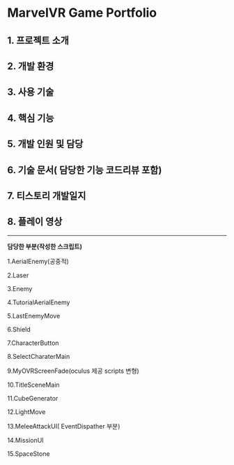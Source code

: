 # MarvelVR Game Portfolio


## 1. 프로젝트 소개


## 2. 개발 환경


## 3. 사용 기술


## 4. 핵심 기능


## 5. 개발 인원 및 담당


## 6. 기술 문서( 담당한 기능 코드리뷰 포함)


## 7. 티스토리 개발일지


## 8. 플레이 영상

---

**담당한 부분(작성한 스크립트)**

1.AerialEnemy(공중적)

2.Laser

3.Enemy

4.TutorialAerialEnemy

5.LastEnemyMove

6.Shield

7.CharacterButton

8.SelectCharaterMain

9.MyOVRScreenFade(oculus 제공 scripts 변형)

10.TitleSceneMain

11.CubeGenerator

12.LightMove

13.MeleeAttackUI( EventDispather 부분)

14.MissionUI

15.SpaceStone
